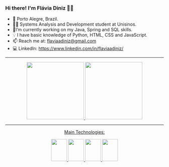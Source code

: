 ### Hi there! I'm Flávia Diniz 👩‍💻

- 📍 Porto Alegre, Brazil.
- 👩‍🎓 Systems Analysis and Development student at Unisinos.
- 🌱I’m currently working on my Java, Spring and SQL skills.
- 💡 I have basic knowledge of Python, HTML, CSS and JavaScript.
- 📫 Reach me at: flaviaadiniz@gmail.com
- 💻 LinkedIn: https://www.linkedin.com/in/flaviaadiniz/

<hr>

<div align="center">
<a href="github.com/flaviaadiniz">
<img height="182em" src="https://github-readme-stats.vercel.app/api?username=flaviaadiniz&show_icons=true&theme=radical"/>
<img height="182em" src="https://github-readme-stats.vercel.app/api/top-langs/?username=flaviaadiniz&layout=compact&theme=radical"/>
</div>

<hr>


<div align="center">
<p> Main Technologies:</p> 
<img height="70px" width="50px" src="https://cdn.jsdelivr.net/gh/devicons/devicon/icons/java/java-original.svg" />
<img height="70px" width="50px" src="https://cdn.jsdelivr.net/gh/devicons/devicon/icons/spring/spring-original.svg" />
<img height="70px" width="50px" src="https://cdn.jsdelivr.net/gh/devicons/devicon/icons/postgresql/postgresql-original.svg"/>        
<img height="70px" width="50px" src="https://cdn.jsdelivr.net/gh/devicons/devicon/icons/mysql/mysql-original.svg"/>    
</div>

